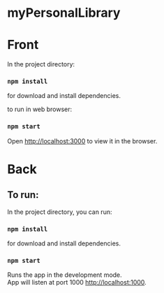# myPersonalLibrary

# Front

In the project directory:
### `npm install`
for download and install dependencies.

to run in web browser:
### `npm start`
Open [http://localhost:3000](http://localhost:3000) to view it in the browser.

# Back

## To run:

In the project directory, you can run:
### `npm install`
for download and install dependencies.

### `npm start`
Runs the app in the development mode.<br />
App will listen at port 1000 [http://localhost:1000](http://localhost:1000).
